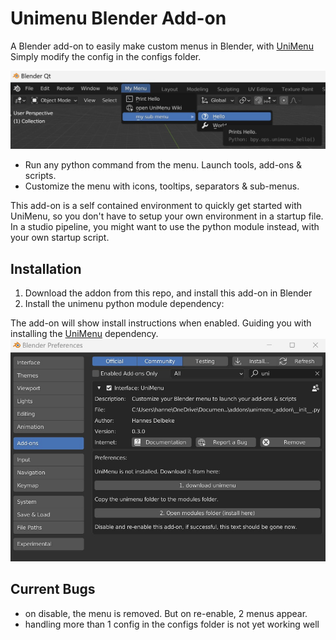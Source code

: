 # Unimenu Blender Add-on

A Blender add-on to easily make custom menus in Blender, with [UniMenu](https://github.com/hannesdelbeke/unimenu)<br>
Simply modify the config in the configs folder.

![demo screenshot](menu_screen.jpg)

- Run any python command from the menu. Launch tools, add-ons & scripts.
- Customize the menu with icons, tooltips, separators & sub-menus.

This add-on is a self contained environment to quickly get started with UniMenu, so you don't have to setup your own environment in a startup file.<br>
In a studio pipeline, you might want to use the python module instead, with your own startup script.

## Installation
1. Download the addon from this repo, and install this add-on in Blender
2. Install the unimenu python module dependency:

The add-on will show install instructions when enabled. Guiding you with installing the [UniMenu](https://github.com/hannesdelbeke/unimenu) dependency.
![demo screenshot](addon_install_screen.jpg)

## Current Bugs
- on disable, the menu is removed. But on re-enable, 2 menus appear.
- handling more than 1 config in the configs folder is not yet working well
